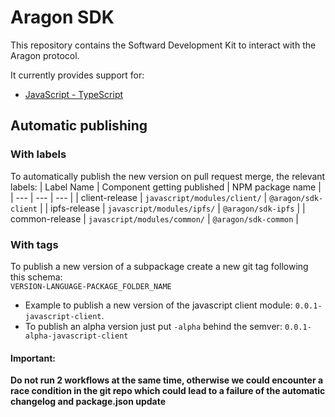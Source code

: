 # Aragon SDK

This repository contains the Softward Development Kit to interact with the Aragon protocol.

It currently provides support for:
- [JavaScript - TypeScript](./javascript)

## Automatic publishing

### With labels

To automatically publish the new version on pull request merge, the relevant labels:
| Label Name | Component getting published | NPM package name |
| --- | --- | --- |
| client-release | `javascript/modules/client/` | `@aragon/sdk-client` |
| ipfs-release | `javascript/modules/ipfs/` | `@aragon/sdk-ipfs` |
| common-release | `javascript/modules/common/` | `@aragon/sdk-common` |

### With tags

To publish a new version of a subpackage create a new git tag following this schema:  
`VERSION-LANGUAGE-PACKAGE_FOLDER_NAME`  
- Example to publish a new version of the javascript client module: `0.0.1-javascript-client`.  
- To publish an alpha version just put `-alpha` behind the semver: `0.0.1-alpha-javascript-client`

#### Important:
**Do not run 2 workflows at the same time, otherwise we could encounter a race condition in the git repo which could lead to a failure of the automatic changelog and package.json update**
